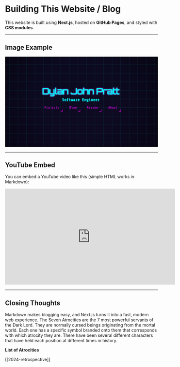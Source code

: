 # Building This Website / Blog

This website is built using **Next.js**, hosted on **GitHub Pages**, and styled with **CSS modules**.

---

## Image Example

![Website Screenshot](/blogimages/websit-blog.png)

---

## YouTube Embed

You can embed a YouTube video like this (simple HTML works in Markdown):

<iframe width="560" height="315"
src="https://www.youtube.com/embed/dQw4w9WgXcQ"
title="YouTube video player"
frameborder="0"
allowfullscreen></iframe>

---

## Closing Thoughts

Markdown makes blogging easy, and Next.js turns it into a fast, modern web experience.
The Seven Atrocities are the 7 most powerful servants of the Dark Lord. They are normally cursed beings originating from the mortal world. Each one has a specific symbol branded onto them that corresponds with which atrocity they are. There have been several different characters that have held each position at different times in history.

**List of Atrocities**

 [[2024-retrospective]]